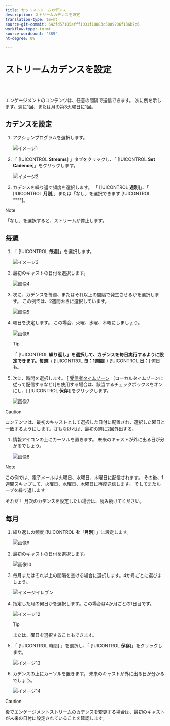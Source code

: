 ```yaml
---
title: セットストリームカデンス
description: ストリームカデンスを設定
translation-type: tm+mt
source-git-commit: 642fd57105afff1031f18883c5809206f136b7c6
workflow-type: tm+mt
source-wordcount: '389'
ht-degree: 0%

---
```



# ストリームカデンスを設定

<br> 

エンゲージメントのコンテンツは、任意の間隔で送信できます。 次に例を示します。週に1回、または月の第3火曜日に1回。

## カデンスを設定

1. アクションプログラムを選択します。

   ![イメージ1](/help/sky/assets/engagement-programs/set-stream-cadence/set-stream-cadence-1.png)

1. 「 [!UICONTROL **Streams**] 」タブをクリックし、「 [!UICONTROL **Set Cadence**]」をクリックします。

   ![イメージ2](/help/sky/assets/engagement-programs/set-stream-cadence/set-stream-cadence-2.png)

1. カデンスを繰り返す頻度を選択します。 「 [!UICONTROL **週別**]」、「 [!UICONTROL **月別**]」または「なし」を選択できます [!UICONTROL ****]。

>[!NOTE]
>
>「なし」を選択すると、ストリームが停止します。

## 毎週

1. 「 [!UICONTROL **毎週**]」を選択します。

   ![イメージ3](/help/sky/assets/engagement-programs/set-stream-cadence/set-stream-cadence-3.png)

1. 最初のキャストの日付を選択します。

   ![画像4](/help/sky/assets/engagement-programs/set-stream-cadence/set-stream-cadence-4.png)

1. 次に、カデンスを毎週、またはそれ以上の間隔で発生させるかを選択します。 この例では、2週間おきに選択しています。

   ![画像5](/help/sky/assets/engagement-programs/set-stream-cadence/set-stream-cadence-5.png)

1. 曜日を決定します。 この場合、火曜、水曜、木曜にしましょう。

   ![画像6](/help/sky/assets/engagement-programs/set-stream-cadence/set-stream-cadence-6.png)

   >[!TIP]
   >
   >「 [!UICONTROL **繰り返し」を選択して、カデンスを毎日実行するように設定できます。毎週**] / [!UICONTROL **毎：1週間**] / [!UICONTROL **日：**] 何日も。

1. 次に、時間を選択します。 [ [受信者タイムゾーン](https://docs.marketo.com/display/DOCS/Schedule+Engagement+Programs+with+Recipient+Time+Zone) （ローカルタイムゾーンに従って配信するなど）]を使用する場合は、該当するチェックボックスをオンにし、[ [!UICONTROL **保存**]]をクリックします。

   ![画像7](/help/sky/assets/engagement-programs/set-stream-cadence/set-stream-cadence-7.png)

>[!CAUTION]
>
>コンテンツは、最初のキャストとして選択した日付に配置され、選択した曜日と一致するようにします。さもなければ、最初の週に2回外出する。

1. 情報アイコンの上にカーソルを置きます。 未来のキャストが外に出る日が分かるでしょう。

   ![画像8](/help/sky/assets/engagement-programs/set-stream-cadence/set-stream-cadence-8.png)

>[!NOTE]
>
>この例では、電子メールは火曜日、水曜日、木曜日に配信されます。 その後、1週間スキップして、火曜日、水曜日、木曜日に再度送信します。 そしてまたループを繰り返します

それだ！ 月次のカデンスを設定したい場合は、読み続けてください。

## 毎月

1. 繰り返しの頻度 [!UICONTROL **を「月別**] 」に設定します。

   ![画像9](/help/sky/assets/engagement-programs/set-stream-cadence/set-stream-cadence-9.png)

1. 最初のキャストの日付を選択します。

   ![画像10](/help/sky/assets/engagement-programs/set-stream-cadence/set-stream-cadence-10.png)

1. 毎月またはそれ以上の間隔を空ける場合に選択します。4か月ごとに選びましょう。

   ![イメージイレブン](/help/sky/assets/engagement-programs/set-stream-cadence/set-stream-cadence-11.png)

1. 指定した月の何日かを選択します。この場合は4か月ごとの1日目です。

   ![イメージ12](/help/sky/assets/engagement-programs/set-stream-cadence/set-stream-cadence-12.png)

   >[!TIP]
   >
   >または、曜日を選択することもできます。

1. 「 [!UICONTROL 時間] 」を選択し、「 [!UICONTROL **保存**]」をクリックします。

   ![イメージ13](/help/sky/assets/engagement-programs/set-stream-cadence/set-stream-cadence-13.png)

1. カデンスの上にカーソルを置きます。 未来のキャストが外に出る日が分かるでしょう。

   ![イメージ14](/help/sky/assets/engagement-programs/set-stream-cadence/set-stream-cadence-14.png)

>[!CAUTION]
>
>後でエンゲージメントストリームのカデンスを変更する場合は、最初のキャストが未来の日付に設定されていることを確認します。
